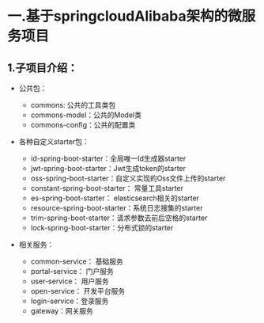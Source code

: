 # 一.基于springcloudAlibaba架构的微服务项目
## 1.子项目介绍：

  - 公共包：
    - commons: 公共的工具类包
    - commons-model：公共的Model类
    - commons-config：公共的配置类

  - 各种自定义starter包：
    - id-spring-boot-starter：全局唯一Id生成器starter
    - jwt-spring-boot-starter：Jwt生成token的starter
    - oss-spring-boot-starter：自定义实现的Oss文件上传的starter
    - constant-spring-boot-starter： 常量工具starter
    - es-spring-boot-starter： elasticsearch相关的starter
    - resource-spring-boot-starter：系统日志搜集的starter
    - trim-spring-boot-starter：请求参数去前后空格的starter
    - lock-spring-boot-starter：分布式锁的starter
      
  - 相关服务：
    - common-service： 基础服务
    - portal-service： 门户服务
    - user-service： 用户服务
    - open-service：  开发平台服务
    - login-service：登录服务
    - gateway：网关服务
